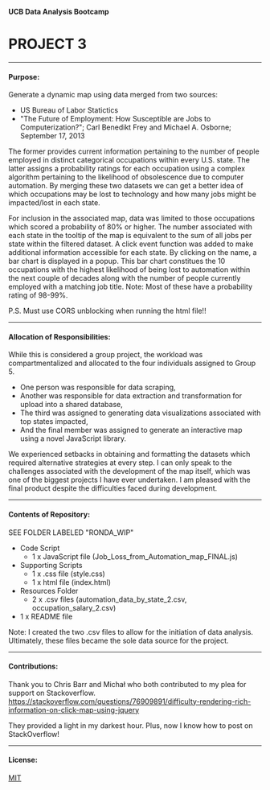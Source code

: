 
**UCB Data Analysis Bootcamp**
# PROJECT 3

---------------
#### Purpose:
Generate a dynamic map using data merged from two sources:
- US Bureau of Labor Statictics
- "The Future of Employment: How Susceptible are Jobs to Computerization?"; Carl Benedikt Frey and Michael A. Osborne; September 17, 2013

The former provides current information pertaining to the number of people employed in distinct categorical occupations within every U.S. state.  The latter assigns a probability ratings for each occupation using a complex algorithm pertaining to the likelihood of obsolescence due to computer automation. By merging these two datasets we can get a better idea of which occupations may be lost to technology and how many jobs might be impacted/lost in each state.

For inclusion in the associated map, data was limited to those occupations which scored a probability of 80% or higher. The number associated with each state in the tooltip of the map is equivalent to the sum of all jobs per state within the filtered dataset.  A click event function was added to make additional information accessible for each state.  By clicking on the name, a bar chart is displayed in a popup.  This bar chart constitues the 10 occupations with the highest likelihood of being lost to automation within the next couple of decades along with the number of people currently employed with a matching job title.  Note:  Most of these have a probability rating of 98-99%.  

P.S. Must use CORS unblocking when running the html file!!

---------------
#### Allocation of Responsibilities:
While this is considered a group project, the workload was compartmentalized and allocated to the four individuals assigned to Group 5.
- One person was responsible for data scraping,
- Another was responsible for data extraction and transformation for upload into a shared database,
- The third was assigned to generating data visualizations associated with top states impacted,
- And the final member was assigned to generate an interactive map using a novel JavaScript library.

We experienced setbacks in obtaining and formatting the datasets which required alternative strategies at every step.  I can only speak to the challenges associated with the development of the map itself, which was one of the biggest projects I have ever undertaken.  I am pleased with the final product despite the difficulties faced during development.

--------------
#### Contents of Repository:  
SEE FOLDER LABELED "RONDA_WIP"
- Code Script
  - 1 x JavaScript file (Job_Loss_from_Automation_map_FINAL.js)
- Supporting Scripts
  - 1 x .css file (style.css)
  - 1 x html file (index.html)
- Resources Folder
  - 2 x .csv files (automation_data_by_state_2.csv, occupation_salary_2.csv)
- 1 x README file

Note:  I created the two .csv files to allow for the initiation of data analysis. Ultimately, these files became the sole data source for the project.

-------------------
#### Contributions:  
Thank you to Chris Barr and Michał who both contributed to my plea for support on Stackoverflow.
https://stackoverflow.com/questions/76909891/difficulty-rendering-rich-information-on-click-map-using-jquery

They provided a light in my darkest hour.  Plus, now I know how to post on StackOverflow!

------------------
#### License:
[MIT](https://choosealicense.com/licenses/mit/)

